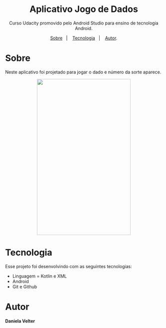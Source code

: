 

<h1 align="center"> Aplicativo Jogo de Dados </h1>

<p align="center"> Curso Udacity promovido pelo Android Studio para ensino de tecnologia Android. </p>

<p align="center">
<a href="#sobre">Sobre</a>&nbsp;&nbsp;&nbsp|&nbsp;&nbsp;&nbsp;
<a href="#tecnologia">Tecnologia</a>&nbsp;&nbsp;&nbsp|&nbsp;&nbsp;&nbsp;
<a href="#autor">Autor</a>.</p>

# Sobre

Neste aplicativo foi projetado para jogar o dado e número da sorte aparece.
<p align="center">
<img src="https://github.com/Daniela2319/Projeto_Adroind_RollDice/assets/106537496/6345ce4c-3802-412b-a849-6adfa53aeab4" height="500" width="300">
</p>

# Tecnologia
Esse projeto foi desenvolvindo com as seguintes tecnologias:

* Linguagem = Kotlin e XML
* Android
* Git e Github

# Autor
  #### Daniela Velter


